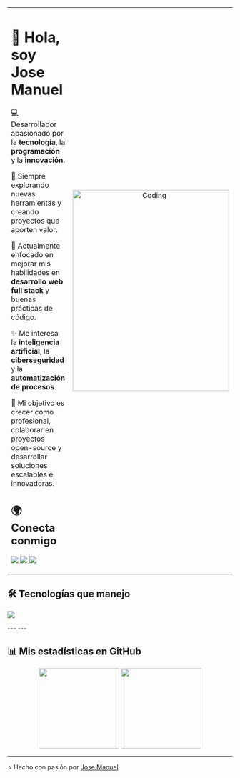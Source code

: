 <table>
<tr>
<td width="60%" valign="top">

# 👋 Hola, soy Jose Manuel  

💻 Desarrollador apasionado por la **tecnología**, la **programación** y la **innovación**.  

🚀 Siempre explorando nuevas herramientas y creando proyectos que aporten valor.  

🌱 Actualmente enfocado en mejorar mis habilidades en **desarrollo web full stack** y buenas prácticas de código.  

✨ Me interesa la **inteligencia artificial**, la **ciberseguridad** y la **automatización de procesos**.  

🎯 Mi objetivo es crecer como profesional, colaborar en proyectos open-source y desarrollar soluciones escalables e innovadoras.  


## 🌍 Conecta conmigo
<p>
  <a href="https://www.tiktok.com/@_eldelam_" target="_blank">
    <img src="https://img.shields.io/badge/TikTok-000000?style=for-the-badge&logo=tiktok&logoColor=white"/>
  </a>
  <a href="https://www.instagram.com/devgarcia_/" target="_blank">
    <img src="https://img.shields.io/badge/Instagram-E4405F?style=for-the-badge&logo=instagram&logoColor=white"/>
  </a>
  <a href="mailto:garciacalimanegarcia@gmailcom">
    <img src="https://img.shields.io/badge/Email-D14836?style=for-the-badge&logo=gmail&logoColor=white"/>
  </a>
</p>

</td>



<td width="40%" align="center">

<img src="https://media.giphy.com/media/qgQUggAC3Pfv687qPC/giphy.gif" width="350" height="450" alt="Coding"/>

</td>
</tr>
</table>

## 🛠️ Tecnologías que manejo

<p>
 <a href="https://skillicons.dev">
    <img src="https://skillicons.dev/icons?i=androidstudio,astro,bootstrap,kotlin,cpp,laravel,arduino,java,css,html,js,mongodb,php,mysql,react,firebase,gtk,git,github,vscode,bash,linux,ai,ps&perline=12" />
  </a>
</p>
---
---

## 📊 Mis estadísticas en GitHub
<p align="center">
  <img src="https://github-readme-stats.vercel.app/api?username=devgarcia&show_icons=true&theme=tokyonight" height="180"/>
  <img src="https://github-readme-stats.vercel.app/api/top-langs/?username=devgarcia&layout=compact&theme=tokyonight" height="180"/>
</p>

---

⭐️ Hecho con pasión por [Jose Manuel](https://github.com/devgarcia)
